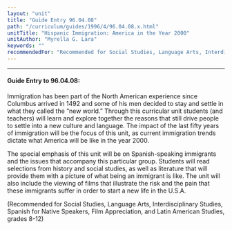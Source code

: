 ```yaml
---
layout: "unit"
title: "Guide Entry 96.04.08"
path: "/curriculum/guides/1996/4/96.04.08.x.html"
unitTitle: "Hispanic Immigration: America in the Year 2000"
unitAuthor: "Myrella G. Lara"
keywords: ""
recommendedFor: "Recommended for Social Studies, Language Arts, Interdisciplinary Studies, Spanish for Native Speakers, Film Appreciation, and Latin American Studies, grades 8-12"
---
```

<body>
<hr/>
 <h4>
  Guide Entry to 96.04.08:
 </h4>
 Immigration has been part of the North American experience since Columbus arrived in 1492 and some of his men decided to stay and settle in what they called the “new world.” Through this curricular unit students (and teachers) will learn and explore together the reasons that still drive people to settle into a new culture and language. The impact of the last fifty years of immigration will be the focus of this unit, as current immigration trends dictate what America will be like in the year 2000.
 <p>
  The special emphasis of this unit will be on Spanish-speaking immigrants and the issues that accompany this particular group. Students will read selections from history and social studies, as well as literature that will provide them with a picture of what being an immigrant is like. The unit will also include the viewing of films that illustrate the risk and the pain that these immigrants suffer in order to start a new life in the U.S.A.
 </p>
 <p>
  (Recommended for Social Studies, Language Arts, Interdisciplinary Studies, Spanish for Native Speakers, Film Appreciation, and Latin American Studies, grades 8-12)
 </p>

</body>